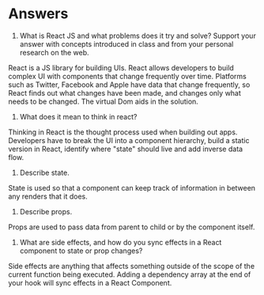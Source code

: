 # Answers

1. What is React JS and what problems does it try and solve? Support your answer with concepts introduced in class and from your personal research on the web.

React is a JS library for building UIs. React allows developers to build complex UI with components that change frequently over time. Platforms such as Twitter, Facebook and Apple have data that change frequently, so React finds out what changes have been made, and changes only what needs to be changed. The virtual Dom aids in the solution.

1. What does it mean to think in react?

Thinking in React is the thought process used when building out apps. Developers have to break the UI into a component hierarchy, build a static version in React, identify where "state" should live and add inverse data flow. 

1. Describe state.

State is used so that a component can keep track of information in between any renders that it does.

1. Describe props.

Props are used to pass data from parent to child or by the component itself.

1. What are side effects, and how do you sync effects in a React component to state or prop changes?

Side effects are anything that affects something outside of the scope of the current function being executed. Adding a dependency array at the end of your hook will sync effects in a React Component.